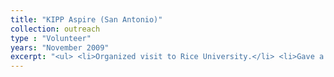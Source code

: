 ```yaml
---
title: "KIPP Aspire (San Antonio)"
collection: outreach
type : "Volunteer"
years: "November 2009"
excerpt: "<ul> <li>Organized visit to Rice University.</li> <li>Gave a personalized tour of Rice University. </li></ul>"
---
```

